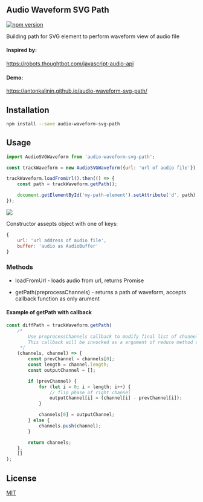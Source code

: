 ## Audio Waveform SVG Path

[![npm version](https://badge.fury.io/js/audio-waveform-svg-path.svg)](https://badge.fury.io/js/audio-waveform-svg-path)

Building path for SVG element to perform waveform view of audio file

#### Inspired by:
https://robots.thoughtbot.com/javascript-audio-api

#### Demo:
https://antonkalinin.github.io/audio-waveform-svg-path/

## Installation

```bash
npm install --save audio-waveform-svg-path
```

## Usage
```js
import AudioSVGWaveform from 'audio-waveform-svg-path';

const trackWaveform = new AudioSVGWaveform({url: 'url of audio file'});

trackWaveform.loadFromUrl().then(() => {
    const path = trackWaveform.getPath();

    document.getElementById('my-path-element').setAttribute('d', path);
});

```

![](https://raw.githubusercontent.com/antonKalinin/audio-waveform-svg-path/master/static/waveform.png)


Constructor assepts object with one of keys:

```js
{
    url: 'url address of audio file',
    buffer: 'audio as AudioBuffer'
}
```

### Methods

- loadFromUrl - loads audio from url, returns Promise

- getPath(preprocessChannels) - returns a path of waveform, accepts callback function as only arument


#### Example of getPath with callback

```js
const diffPath = trackWaveform.getPath(
    /*
        Use preprocessChannels callback to modify final list of channels.
        This callback will be invocked as a argument of reduce method of channels array.
     */
    (channels, channel) => {
        const prevChannel = channels[0];
        const length = channel.length;
        const outputChannel = [];

        if (prevChannel) {
            for (let i = 0; i < length; i++) {
                // flip phase of right channel
                outputChannel[i] = (channel[i] - prevChannel[i]);
            }

            channels[0] = outputChannel;
        } else {
            channels.push(channel);
        }

        return channels;
    },
    []
);
```

## License

  [MIT](LICENSE)
